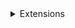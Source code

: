 <details>
<summary>Extensions</summary>

  - [CleanUpTypingEvent](/CleanUpTypingEvent)
  - [TypingEvent](/TypingEvent)

</details>
